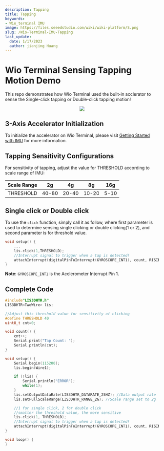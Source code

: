 ```yaml
---
description: Tapping
title: Tapping
keywords:
- Wio_terminal IMU
image: https://files.seeedstudio.com/wiki/wiki-platform/S.png
slug: /Wio-Terminal-IMU-Tapping
last_update:
  date: 1/17/2023
  author: jianjing Huang
---
```


# Wio Terminal Sensing Tapping Motion Demo

This repo demonstrates how Wio Terminal used the built-in acclerator to sense the Single-click tapping or Double-click tapping motion!

<div align="center"><img src="https://files.seeedstudio.com/wiki/Wio-Terminal/img/2019-12-10%2010-33-58.2019-12-10%2010_35_11.gif"/></div>

## 3-Axis Accelerator Initialization

To initialize the accelerator on Wio Terminal, please visit [Getting Started with IMU](https://wiki.seeedstudio.com/Wio-Terminal-IMU-Basic/) for more information.

## Tapping Sensitivity Configurations

For sensitivity of tapping, adjust the value for THRESHOLD according to scale range of IMU:

| Scale Range | 2g    | 4g    | 8g    | 16g  |
|-------------|-------|-------|-------|------|
| THRESHOLD   | 40-80 | 20-40 | 10-20 | 5-10 |

## Single click or Double click

To use the `click` function, simply call it as follow, where first parameter is used to determine sensing single clicking or double clicking(1 or 2), and second parameter is for threshold value.

```cpp
void setup() {
    ...
    lis.click(1,THRESHOLD);
    //Interrupt signal to trigger when a tap is detected!
    attachInterrupt(digitalPinToInterrupt(GYROSCOPE_INT1), count, RISING);
}
```

**Note:** `GYROSCOPE_INT1` is the Acclerometer Interrupt Pin 1.

## Complete Code

```cpp
#include"LIS3DHTR.h"
LIS3DHTR<TwoWire> lis;

//Adjust this threshold value for sensitivity of clicking
#define THRESHOLD 40
uint8_t cnt=0;

void count() {
    cnt++;
    Serial.print("Tap Count: ");
    Serial.println(cnt);
}

void setup() {
    Serial.begin(115200);
    lis.begin(Wire1);

    if (!lis) {
        Serial.println("ERROR");
        while(1);
    }
    lis.setOutputDataRate(LIS3DHTR_DATARATE_25HZ); //Data output rate
    lis.setFullScaleRange(LIS3DHTR_RANGE_2G); //Scale range set to 2g

    //1 for single click, 2 for double click
    //smaller the threshold value, the more sensitive
    lis.click(1, THRESHOLD);
    //Interrupt signal to trigger when a tap is detected!
    attachInterrupt(digitalPinToInterrupt(GYROSCOPE_INT1), count, RISING);
}

void loop() {
}
```
